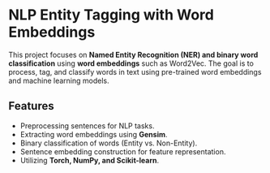 # NLP Entity Tagging with Word Embeddings

This project focuses on **Named Entity Recognition (NER) and binary word classification** using **word embeddings** such as Word2Vec. The goal is to process, tag, and classify words in text using pre-trained word embeddings and machine learning models.

## Features
- Preprocessing sentences for NLP tasks.
- Extracting word embeddings using **Gensim**.
- Binary classification of words (Entity vs. Non-Entity).
- Sentence embedding construction for feature representation.
- Utilizing **Torch, NumPy, and Scikit-learn**.
